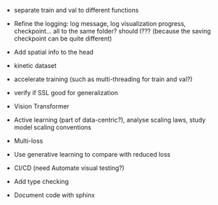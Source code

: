 - separate train and val to different functions
- Refine the logging: log message, log visualization progress, checkpoint... all to the same folder? should I??? (because the saving checkpoint can be quite different)

- Add spatial info to the head
- kinetic dataset

- accelerate training (such as multi-threading for train and val?)

- verify if SSL good for generalization

- Vision Transformer

- Active learning (part of data-centric?), analyse scaling laws, study model scaling conventions
- Multi-loss
- Use generative learning to compare with reduced loss

- CI/CD (need Automate visual testing?)
- Add type checking
- Document code with sphinx
